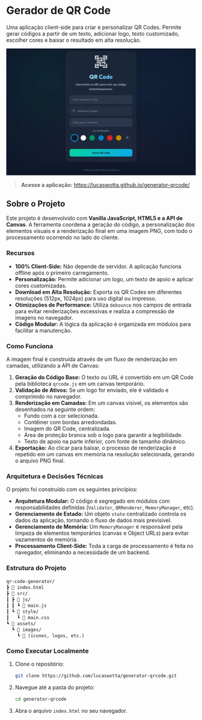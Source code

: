 # Gerador de QR Code

Uma aplicação client-side para criar e personalizar QR Codes. Permite gerar códigos a partir de um texto, adicionar logo, texto customizado, escolher cores e baixar o resultado em alta resolução.

![Screenshot da aplicação](src/assets/images/screenshot.webp)

> **Acesse a aplicação:** <a href="https://lucaswotta.github.io/generator-qrcode/" target="_blank" rel="noopener noreferrer">https://lucaswotta.github.io/generator-qrcode/</a>

## Sobre o Projeto

Este projeto é desenvolvido com **Vanilla JavaScript, HTML5 e a API de Canvas**. A ferramenta coordena a geração do código, a personalização dos elementos visuais e a renderização final em uma imagem PNG, com todo o processamento ocorrendo no lado do cliente.

### Recursos

  * **100% Client-Side:** Não depende de servidor. A aplicação funciona offline após o primeiro carregamento.
  * **Personalização:** Permite adicionar um logo, um texto de apoio e aplicar cores customizadas.
  * **Download em Alta Resolução:** Exporta os QR Codes em diferentes resoluções (512px, 1024px) para uso digital ou impresso.
  * **Otimizações de Performance:** Utiliza `debounce` nos campos de entrada para evitar renderizações excessivas e realiza a compressão de imagens no navegador.
  * **Código Modular:** A lógica da aplicação é organizada em módulos para facilitar a manutenção.

### Como Funciona

A imagem final é construída através de um fluxo de renderização em camadas, utilizando a API de Canvas:

1.  **Geração do Código Base:** O texto ou URL é convertido em um QR Code pela biblioteca `qrcode.js` em um canvas temporário.
2.  **Validação de Ativos:** Se um logo for enviado, ele é validado e comprimido no navegador.
3.  **Renderização em Camadas:** Em um canvas visível, os elementos são desenhados na seguinte ordem:
      * Fundo com a cor selecionada.
      * Contêiner com bordas arredondadas.
      * Imagem do QR Code, centralizada.
      * Área de proteção branca sob o logo para garantir a legibilidade.
      * Texto de apoio na parte inferior, com fonte de tamanho dinâmico.
4.  **Exportação:** Ao clicar para baixar, o processo de renderização é repetido em um canvas em memória na resolução selecionada, gerando o arquivo PNG final.

### Arquitetura e Decisões Técnicas

O projeto foi construído com os seguintes princípios:

  * **Arquitetura Modular:** O código é segregado em módulos com responsabilidades definidas (`Validator`, `QRRenderer`, `MemoryManager`, etc).
  * **Gerenciamento de Estado:** Um objeto `state` centralizado controla os dados da aplicação, tornando o fluxo de dados mais previsível.
  * **Gerenciamento de Memória:** Um `MemoryManager` é responsável pela limpeza de elementos temporários (canvas e Object URLs) para evitar vazamentos de memória.
  * **Processamento Client-Side:** Toda a carga de processamento é feita no navegador, eliminando a necessidade de um backend.

### Estrutura do Projeto

```
qr-code-generator/
┣ 📜 index.html
┣ 📂 src/
┃ ┣ 📂 js/
┃ ┃ ┗ 📜 main.js
┃ ┗ 📂 style/
┃   ┗ 📜 main.css
┗ 📂 assets/
  ┗ 📂 images/
    ┗ 📜 (ícones, logos, etc.)
```

### Como Executar Localmente

1.  Clone o repositório:
    ```sh
    git clone https://github.com/lucaswotta/generator-qrcode.git
    ```
2.  Navegue até a pasta do projeto:
    ```sh
    cd generator-qrcode
    ```
3.  Abra o arquivo `index.html` no seu navegador.